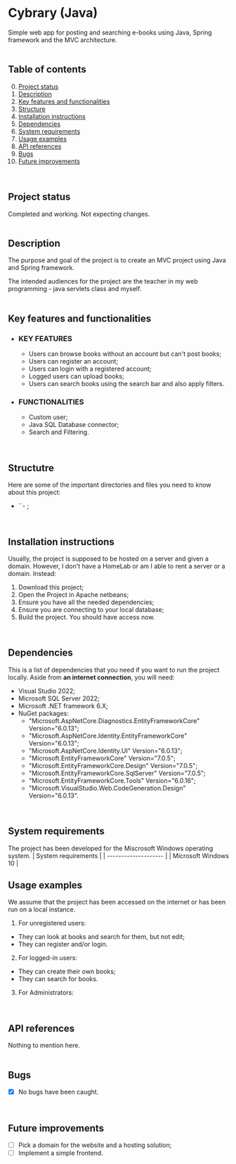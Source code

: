 # Cybrary (Java)
Simple web app for posting and searching e-books using Java, Spring framework and the MVC architecture.
<br/>
<br/>

## Table of contents
0. [Project status](#Project-status)
1. [Description](#Description)
3. [Key features and functionalities](#Key-features-and-functionalities)
4. [Structure](#Structure)
5. [Installation instructions](#Installation-instructions)
6. [Dependencies](#Dependencies)
7. [System requirements](#System-requirements)
8. [Usage examples](#Usage-examples)
9. [API references](#API-references)
10. [Bugs](#Bugs)
11. [Future improvements](#Futute-improvements)
<br/>

## Project status
Completed and working. Not expecting changes.
<br/>
<br/>

## Description
The purpose and goal of the project is to create an MVC project using Java and Spring framework.

The intended audiences for the project are the teacher in my web programming - java servlets class and myself.
<br/>
<br/>

## Key features and functionalities
* ### KEY FEATURES
  * Users can browse books without an account but can't post books;
  * Users can register an account;
  * Users can login with a registered account;
  * Logged users can upload books;
  * Users can search books using the search bar and also apply filters.
 
* ### FUNCTIONALITIES
  * Custom user;
  * Java SQL Database connector;
  * Search and Filtering.
<br/>

## Structutre
Here are some of the important directories and files you need to know about this project:
* ``- ;
<br/>

## Installation instructions
Usually, the project is supposed to be hosted on a server and given a domain. However, I don't have a HomeLab or am I able to rent a server or a domain. Instead:
1. Download this project;
2. Open the Project in Apache netbeans;
4. Ensure you have all the needed dependencies;
5. Ensure you are connecting to your local database;
6. Build the project. You should have access now.
<br/>

## Dependencies
This is a list of dependencies that you need if you want to run the project locally. Aside from **an internet connection**, you will need:
* Visual Studio 2022;
* Microsoft SQL Server 2022;
* Microsoft .NET framework 6.X;
* NuGet packages:
  * "Microsoft.AspNetCore.Diagnostics.EntityFrameworkCore" Version="6.0.13";
  * "Microsoft.AspNetCore.Identity.EntityFrameworkCore" Version="6.0.13";
  * "Microsoft.AspNetCore.Identity.UI" Version="6.0.13";
  * "Microsoft.EntityFrameworkCore" Version="7.0.5";
  * "Microsoft.EntityFrameworkCore.Design" Version="7.0.5";
  * "Microsoft.EntityFrameworkCore.SqlServer" Version="7.0.5";
  * "Microsoft.EntityFrameworkCore.Tools" Version="6.0.16";
  * "Microsoft.VisualStudio.Web.CodeGeneration.Design" Version="6.0.13".
<br/>

## System requirements
The project has been developed for the Miscrosoft Windows operating system.
| System requirements  |
| -------------------- | 
| Microsoft Windows 10 | 
<br/>

## Usage examples
We assume that the project has been accessed on the internet or has been run on a local instance. 
<br/>

1. For unregistered users:
  * They can look at books and search for them, but not edit;
  * They can register and/or login.
2. For logged-in users:
  * They can create their own books;
  * They can search for books.
3. For Administrators:
<br/>

## API references
Nothing to mention here.
<br/>
<br/>

## Bugs
- [x] No bugs have been caught.
<br/>

## Future improvements
- [ ] Pick a domain for the website and a hosting solution;
- [ ] Implement a simple frontend.
